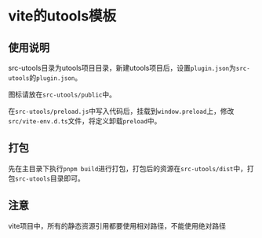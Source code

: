 # vite的utools模板

## 使用说明

src-utools目录为utools项目目录，新建utools项目后，设置`plugin.json`为`src-utools`的`plugin.json`。

图标请放在`src-utools/public`中。

在`src-utools/preload.js`中写入代码后，挂载到`window.preload`上，修改`src/vite-env.d.ts`文件，将定义卸载`preload`中。

## 打包

先在主目录下执行`pnpm build`进行打包，打包后的资源在`src-utools/dist`中，打包`src-utools`目录即可。

## 注意

vite项目中，所有的静态资源引用都要使用相对路径，不能使用绝对路径
